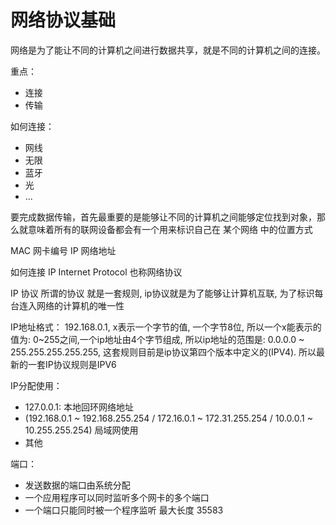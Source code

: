 # 网络协议基础

网络是为了能让不同的计算机之间进行数据共享，就是不同的计算机之间的连接。

重点：
  - 连接
  - 传输

如何连接：
  - 网线
  - 无限
  - 蓝牙
  - 光
  - ...

要完成数据传输，首先最重要的是能够让不同的计算机之间能够定位找到对象，那么就意味着所有的联网设备都会有一个用来标识自己在 某个网络 中的位置方式

MAC 网卡编号
IP  网络地址

如何连接
  IP
    Internet Protocol  也称网络协议

  IP 协议
    所谓的协议 就是一套规则, ip协议就是为了能够让计算机互联, 为了标识每台连入网络的计算机的唯一性

IP地址格式： 
  192.168.0.1,  x表示一个字节的值, 一个字节8位, 所以一个x能表示的值为: 0~255之间,一个ip地址由4个字节组成, 所以ip地址的范围是: 0.0.0.0 ~ 255.255.255.255.255, 这套规则目前是ip协议第四个版本中定义的(IPV4). 所以最新的一套IP协议规则是IPV6

IP分配使用：
  - 127.0.0.1: 本地回环网络地址
  - (192.168.0.1 ~ 192.168.255.254 / 172.16.0.1 ~ 172.31.255.254 / 10.0.0.1 ~ 10.255.255.254)  局域网使用
  - 其他

端口：
  - 发送数据的端口由系统分配
  - 一个应用程序可以同时监听多个网卡的多个端口
  - 一个端口只能同时被一个程序监听
  最大长度 35583